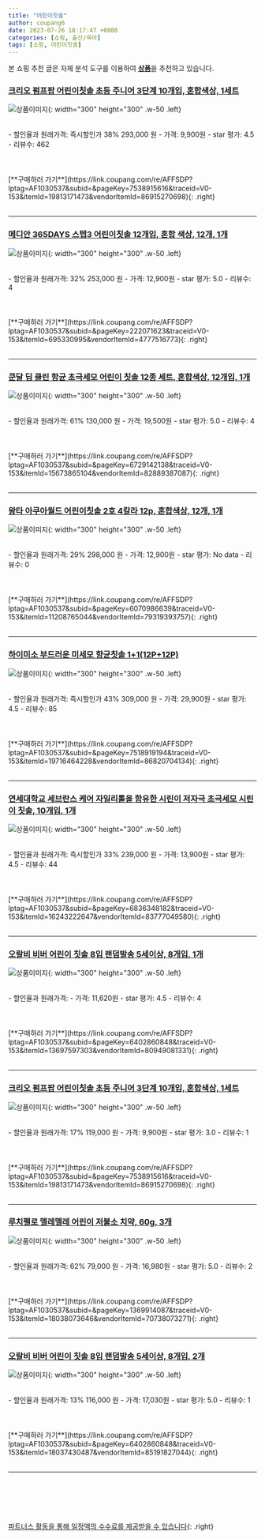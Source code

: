 ```yaml
---
title: "어린이칫솔"
author: coupang6
date: 2023-07-26 18:17:47 +0800
categories: [쇼핑, 출산/육아]
tags: [쇼핑, 어린이칫솔]
---
```


본 쇼핑 추천 글은 자체 분석 도구를 이용하여 [**상품**](https://link.coupang.com/a/bao1ui)을 추천하고 있습니다.

### [크리오 펌프팝 어린이칫솔 초등 주니어 3단계 10개입, 혼합색상, 1세트](https://link.coupang.com/re/AFFSDP?lptag=AF1030537&subid=&pageKey=7538915616&traceid=V0-153&itemId=19813171473&vendorItemId=86915270698)

![상품이미지](https://thumbnail8.coupangcdn.com/thumbnails/remote/230x230ex/image/retail/images/2023/08/18/12/3/30d164a8-2334-4876-b2bb-2c657553d9ab.jpg){: width="300" height="300" .w-50 .left}


<br>
- 할인율과 원래가격: 즉시할인가 38%  293,000   원
- 가격: 9,900원
- star 평가: 4.5
- 리뷰수: 462
<br>
<br>
<br>
<br>
[**구매하러 가기**](https://link.coupang.com/re/AFFSDP?lptag=AF1030537&subid=&pageKey=7538915616&traceid=V0-153&itemId=19813171473&vendorItemId=86915270698){: .right}
<br>
<br>

---

### [메디안 365DAYS 스텝3 어린이칫솔 12개입, 혼합 색상, 12개, 1개](https://link.coupang.com/re/AFFSDP?lptag=AF1030537&subid=&pageKey=222071623&traceid=V0-153&itemId=695330995&vendorItemId=4777516773)

![상품이미지](https://thumbnail10.coupangcdn.com/thumbnails/remote/230x230ex/image/retail/images/1832179758034232-fcca8584-6060-4aaa-9d2f-7fdda1594c77.jpg){: width="300" height="300" .w-50 .left}


<br>
- 할인율과 원래가격: 32%  253,000   원
- 가격: 12,900원
- star 평가: 5.0
- 리뷰수: 4
<br>
<br>
<br>
<br>
[**구매하러 가기**](https://link.coupang.com/re/AFFSDP?lptag=AF1030537&subid=&pageKey=222071623&traceid=V0-153&itemId=695330995&vendorItemId=4777516773){: .right}
<br>
<br>

---

### [쿤달 딥 클린 항균 초극세모 어린이 칫솔 12종 세트, 혼합색상, 12개입, 1개](https://link.coupang.com/re/AFFSDP?lptag=AF1030537&subid=&pageKey=6729142138&traceid=V0-153&itemId=15673865104&vendorItemId=82889387087)

![상품이미지](https://thumbnail10.coupangcdn.com/thumbnails/remote/230x230ex/image/retail/images/1832527093387285-fbf2e064-af2c-4b34-a0c0-5f00b4abfd0d.jpg){: width="300" height="300" .w-50 .left}


<br>
- 할인율과 원래가격: 61%  130,000   원
- 가격: 19,500원
- star 평가: 5.0
- 리뷰수: 4
<br>
<br>
<br>
<br>
[**구매하러 가기**](https://link.coupang.com/re/AFFSDP?lptag=AF1030537&subid=&pageKey=6729142138&traceid=V0-153&itemId=15673865104&vendorItemId=82889387087){: .right}
<br>
<br>

---

### [왕타 아쿠아월드 어린이칫솔 2호 4칼라 12p, 혼합색상, 12개, 1개](https://link.coupang.com/re/AFFSDP?lptag=AF1030537&subid=&pageKey=6070986639&traceid=V0-153&itemId=11208765044&vendorItemId=79319393757)

![상품이미지](https://thumbnail10.coupangcdn.com/thumbnails/remote/230x230ex/image/retail/images/1738576029235083-1cbbd639-a9bf-4042-a3c3-b6ff37da03a1.jpg){: width="300" height="300" .w-50 .left}


<br>
- 할인율과 원래가격: 29%  298,000   원
- 가격: 12,900원
- star 평가: No data
- 리뷰수: 0
<br>
<br>
<br>
<br>
[**구매하러 가기**](https://link.coupang.com/re/AFFSDP?lptag=AF1030537&subid=&pageKey=6070986639&traceid=V0-153&itemId=11208765044&vendorItemId=79319393757){: .right}
<br>
<br>

---

### [하이미소 부드러운 미세모 향균칫솔 1+1(12P+12P)](https://link.coupang.com/re/AFFSDP?lptag=AF1030537&subid=&pageKey=7518919194&traceid=V0-153&itemId=19716464228&vendorItemId=86820704134)

![상품이미지](https://thumbnail10.coupangcdn.com/thumbnails/remote/230x230ex/image/vendor_inventory/f576/a953a08cf2056f4ed1a43e79bfba0be6fb1b4fb57a78eb678bffd53e70ea.jpg){: width="300" height="300" .w-50 .left}


<br>
- 할인율과 원래가격: 즉시할인가 43%  309,000   원
- 가격: 29,900원
- star 평가: 4.5
- 리뷰수: 85
<br>
<br>
<br>
<br>
[**구매하러 가기**](https://link.coupang.com/re/AFFSDP?lptag=AF1030537&subid=&pageKey=7518919194&traceid=V0-153&itemId=19716464228&vendorItemId=86820704134){: .right}
<br>
<br>

---

### [연세대학교 세브란스 케어 자일리톨을 함유한 시린이 저자극 초극세모 시린이 칫솔, 10개입, 1개](https://link.coupang.com/re/AFFSDP?lptag=AF1030537&subid=&pageKey=6836348182&traceid=V0-153&itemId=16243222647&vendorItemId=83777049580)

![상품이미지](https://thumbnail8.coupangcdn.com/thumbnails/remote/230x230ex/image/vendor_inventory/b817/9594e241d600482f690348e4be13867b824841f54541bba373a6ca79b1a2.jpg){: width="300" height="300" .w-50 .left}


<br>
- 할인율과 원래가격: 즉시할인가 33%  239,000   원
- 가격: 13,900원
- star 평가: 4.5
- 리뷰수: 44
<br>
<br>
<br>
<br>
[**구매하러 가기**](https://link.coupang.com/re/AFFSDP?lptag=AF1030537&subid=&pageKey=6836348182&traceid=V0-153&itemId=16243222647&vendorItemId=83777049580){: .right}
<br>
<br>

---

### [오랄비 비버 어린이 칫솔 8입 랜덤발송 5세이상, 8개입, 1개](https://link.coupang.com/re/AFFSDP?lptag=AF1030537&subid=&pageKey=6402860848&traceid=V0-153&itemId=13697597303&vendorItemId=80949081331)

![상품이미지](https://thumbnail8.coupangcdn.com/thumbnails/remote/230x230ex/image/retail/images/2459761144870002-ebdda7e4-59e2-41fd-a6dd-c1c96f0d90a9.jpg){: width="300" height="300" .w-50 .left}


<br>
- 할인율과 원래가격: 
- 가격: 11,620원
- star 평가: 4.5
- 리뷰수: 4
<br>
<br>
<br>
<br>
[**구매하러 가기**](https://link.coupang.com/re/AFFSDP?lptag=AF1030537&subid=&pageKey=6402860848&traceid=V0-153&itemId=13697597303&vendorItemId=80949081331){: .right}
<br>
<br>

---

### [크리오 펌프팝 어린이칫솔 초등 주니어 3단계 10개입, 혼합색상, 1세트](https://link.coupang.com/re/AFFSDP?lptag=AF1030537&subid=&pageKey=7538915616&traceid=V0-153&itemId=19813171473&vendorItemId=86915270698)

![상품이미지](https://thumbnail8.coupangcdn.com/thumbnails/remote/230x230ex/image/retail/images/2023/08/18/12/3/30d164a8-2334-4876-b2bb-2c657553d9ab.jpg){: width="300" height="300" .w-50 .left}


<br>
- 할인율과 원래가격: 17%  119,000   원
- 가격: 9,900원
- star 평가: 3.0
- 리뷰수: 1
<br>
<br>
<br>
<br>
[**구매하러 가기**](https://link.coupang.com/re/AFFSDP?lptag=AF1030537&subid=&pageKey=7538915616&traceid=V0-153&itemId=19813171473&vendorItemId=86915270698){: .right}
<br>
<br>

---

### [루치펠로 멜레멜레 어린이 저불소 치약, 60g, 3개](https://link.coupang.com/re/AFFSDP?lptag=AF1030537&subid=&pageKey=1369914087&traceid=V0-153&itemId=18038073646&vendorItemId=70738073271)

![상품이미지](https://thumbnail9.coupangcdn.com/thumbnails/remote/230x230ex/image/retail/images/8847360554209866-a662f210-33e5-49be-889a-32407dc93215.jpg){: width="300" height="300" .w-50 .left}


<br>
- 할인율과 원래가격: 62%  79,000   원
- 가격: 16,980원
- star 평가: 5.0
- 리뷰수: 2
<br>
<br>
<br>
<br>
[**구매하러 가기**](https://link.coupang.com/re/AFFSDP?lptag=AF1030537&subid=&pageKey=1369914087&traceid=V0-153&itemId=18038073646&vendorItemId=70738073271){: .right}
<br>
<br>

---

### [오랄비 비버 어린이 칫솔 8입 랜덤발송 5세이상, 8개입, 2개](https://link.coupang.com/re/AFFSDP?lptag=AF1030537&subid=&pageKey=6402860848&traceid=V0-153&itemId=18037430487&vendorItemId=85191827044)

![상품이미지](https://thumbnail10.coupangcdn.com/thumbnails/remote/230x230ex/image/retail/images/0def5054-4d00-4491-a420-d01d3cabb6187701792731356277911.png){: width="300" height="300" .w-50 .left}


<br>
- 할인율과 원래가격: 13%  116,000   원
- 가격: 17,030원
- star 평가: 5.0
- 리뷰수: 1
<br>
<br>
<br>
<br>
[**구매하러 가기**](https://link.coupang.com/re/AFFSDP?lptag=AF1030537&subid=&pageKey=6402860848&traceid=V0-153&itemId=18037430487&vendorItemId=85191827044){: .right}
<br>
<br>

---
<br><br><br><br><br> [파트너스 활동을 통해 일정액의 수수료를 제공받을 수 있습니다](https://link.coupang.com/a/bao1ui){: .right}
